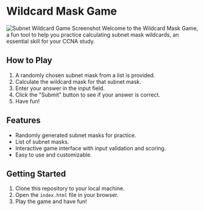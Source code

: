 # Wildcard Mask Game
![Subnet Wildcard Game Screenshot](https://i.imgur.com/0JzfExc.png "Subnet Wildcard Game Screenshot")
Welcome to the Wildcard Mask Game, a fun tool to help you practice calculating subnet mask wildcards, an essential skill for your CCNA study.

## How to Play

1. A randomly chosen subnet mask from a list is provided.
2. Calculate the wildcard mask for that subnet mask.
3. Enter your answer in the input field.
4. Click the "Submit" button to see if your answer is correct.
5. Have fun!

## Features

- Randomly generated subnet masks for practice.
- List of subnet masks.
- Interactive game interface with input validation and scoring.
- Easy to use and customizable.

## Getting Started

1. Clone this repository to your local machine.
2. Open the `index.html` file in your browser.
3. Play the game and have fun!
